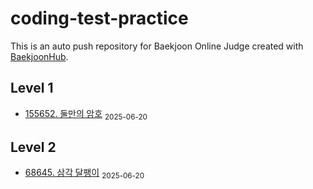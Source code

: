 # coding-test-practice
This is an auto push repository for Baekjoon Online Judge created with [BaekjoonHub](https://github.com/BaekjoonHub/BaekjoonHub).

<!-- START_AUTOGEN -->
## Level 1
- [155652. 둘만의 암호](프로그래머스/1/155652. 둘만의 암호/README.md) <sub>2025-06-20</sub>

## Level 2
- [68645. 삼각 달팽이](프로그래머스/2/68645. 삼각 달팽이/README.md) <sub>2025-06-20</sub>

<!-- END_AUTOGEN -->